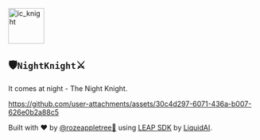 <img width="72" height="72" alt="ic_knight" src="https://github.com/user-attachments/assets/c7f67e1e-34cc-4d6f-ab11-ff5c4bed30d5" />

## 🛡️`NightKnight`⚔️

It comes at night - The Night Knight.



https://github.com/user-attachments/assets/30c4d297-6071-436a-b007-626e0b2a88c5


Built with ❤️ by [@rozeappletree🐊](https://github.com/rozeappletree/) using [LEAP SDK](https://leap.liquid.ai/) by [LiquidAI](https://www.liquid.ai/).

